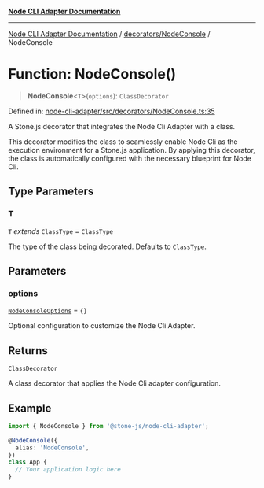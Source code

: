 [**Node CLI Adapter Documentation**](../../../README.md)

***

[Node CLI Adapter Documentation](../../../README.md) / [decorators/NodeConsole](../README.md) / NodeConsole

# Function: NodeConsole()

> **NodeConsole**\<`T`\>(`options`): `ClassDecorator`

Defined in: [node-cli-adapter/src/decorators/NodeConsole.ts:35](https://github.com/stonemjs/node-cli-adapter/blob/8ef828e16ecc094567e6273802f11f5e24d2745e/src/decorators/NodeConsole.ts#L35)

A Stone.js decorator that integrates the Node Cli Adapter with a class.

This decorator modifies the class to seamlessly enable Node Cli as the
execution environment for a Stone.js application. By applying this decorator,
the class is automatically configured with the necessary blueprint for Node Cli.

## Type Parameters

### T

`T` *extends* `ClassType` = `ClassType`

The type of the class being decorated. Defaults to `ClassType`.

## Parameters

### options

[`NodeConsoleOptions`](../interfaces/NodeConsoleOptions.md) = `{}`

Optional configuration to customize the Node Cli Adapter.

## Returns

`ClassDecorator`

A class decorator that applies the Node Cli adapter configuration.

## Example

```typescript
import { NodeConsole } from '@stone-js/node-cli-adapter';

@NodeConsole({
  alias: 'NodeConsole',
})
class App {
  // Your application logic here
}
```
